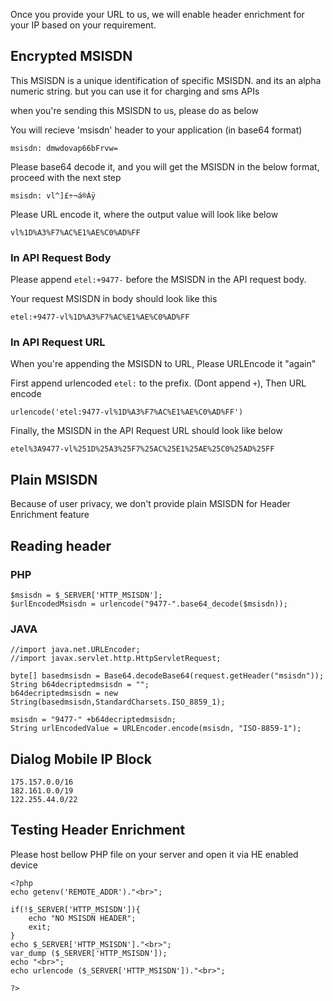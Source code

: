 

Once you provide your URL to us, we will enable header enrichment for your IP based on your requirement.

##  Encrypted MSISDN
This MSISDN is a unique identification of specific MSISDN. and its an alpha numeric string. but you can use it for charging and sms APIs

when you're sending this MSISDN to us, please do as below



You will recieve 'msisdn' header to your application (in base64 format)

```
msisdn: dmwdovap66bFrvw=
```
Please base64 decode it, and you will get the MSISDN in the below format, proceed with the next step
```
msisdn: vl^]£÷¬á®À­ÿ
```


Please URL encode it, where the output value will look like below

```
vl%1D%A3%F7%AC%E1%AE%C0%AD%FF
```

### In API Request Body

Please append `etel:+9477-` before the MSISDN in the API request body.

Your request MSISDN in body should look like this

```
etel:+9477-vl%1D%A3%F7%AC%E1%AE%C0%AD%FF
```

### In API Request URL

When you're appending the MSISDN to URL, Please URLEncode it "again"

First append urlencoded `etel:` to the prefix. (Dont append `+`), Then URL encode

```
urlencode('etel:9477-vl%1D%A3%F7%AC%E1%AE%C0%AD%FF')
```

Finally, the MSISDN in the API Request URL should look like below
```
etel%3A9477-vl%251D%25A3%25F7%25AC%25E1%25AE%25C0%25AD%25FF

```


##  Plain MSISDN

Because of user privacy, we don't provide plain MSISDN for Header Enrichment feature

## Reading header

### PHP

```
$msisdn = $_SERVER['HTTP_MSISDN'];
$urlEncodedMsisdn = urlencode("9477-".base64_decode($msisdn));

```

### JAVA
```
//import java.net.URLEncoder;
//import javax.servlet.http.HttpServletRequest;

byte[] basedmsisdn = Base64.decodeBase64(request.getHeader("msisdn"));
String b64decriptedmsisdn = "";
b64decriptedmsisdn = new String(basedmsisdn,StandardCharsets.ISO_8859_1);

msisdn = "9477-" +b64decriptedmsisdn;
String urlEncodedValue = URLEncoder.encode(msisdn, "ISO-8859-1");

```

## Dialog Mobile IP Block

```
175.157.0.0/16
182.161.0.0/19
122.255.44.0/22 
```

## Testing Header Enrichment

Please host bellow PHP file on your server and open it via HE enabled device

```
<?php
echo getenv('REMOTE_ADDR')."<br>";

if(!$_SERVER['HTTP_MSISDN']){
	echo "NO MSISDN HEADER";
	exit;
}
echo $_SERVER['HTTP_MSISDN']."<br>";
var_dump ($_SERVER['HTTP_MSISDN']);
echo "<br>";
echo urlencode ($_SERVER['HTTP_MSISDN'])."<br>";

?>

```
